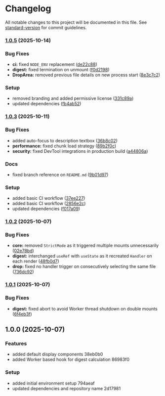 # Changelog

All notable changes to this project will be documented in this file. See [standard-version](https://github.com/conventional-changelog/standard-version) for commit guidelines.

### [1.0.5](https://github.com/enteocode/reversing-labs/compare/v1.0.3...v1.0.5) (2025-10-14)


### Bug Fixes

* **ci:** fixed `NODE_ENV` replacement ([de22c88](https://github.com/enteocode/reversing-labs/commit/de22c88c1362d0d563f2d86010c53faa3efe6d99))
* **digest:** fixed termination on unmount ([f0d2198](https://github.com/enteocode/reversing-labs/commit/f0d2198f5bca5f9634e38381f3e2c18e1faf1665))
* **DropArea:** removed previous file details on new process start ([8e3c7c2](https://github.com/enteocode/reversing-labs/commit/8e3c7c262a4212fdd335d692552bc3ce17ff7aa0))


### Setup

* removed branding and added permissive license ([331c89a](https://github.com/enteocode/reversing-labs/commit/331c89a40089d7ab7c6675c4b60dd84f28e8a3b1))
* updated dependencies ([fb4ab52](https://github.com/enteocode/reversing-labs/commit/fb4ab52b5e9f6cb21e023ff653fcfd42144acb5e))

### [1.0.3](https://github.com/enteocode/reversing-labs/compare/v1.0.2...v1.0.3) (2025-10-11)


### Bug Fixes

* added auto-focus to description textbox ([36b8c02](https://github.com/enteocode/reversing-labs/commit/36b8c025281d53be79ae10a2cc6ce6022eb40715))
* **performance:** fixed chunk load strategy ([89b2f0c](https://github.com/enteocode/reversing-labs/commit/89b2f0c57afa988fd2ac29818414e4ffb9452b85))
* **security:** fixed DevTool integrations in production build ([a44806a](https://github.com/enteocode/reversing-labs/commit/a44806ae9355b7eb4540babf29b6ca201ef2bce8))


### Docs

* fixed branch reference on `README.md` ([9b01d97](https://github.com/enteocode/reversing-labs/commit/9b01d976e10cc6f2175a18c200268d1915738392))


### Setup

* added basic CI workflow ([37ee227](https://github.com/enteocode/reversing-labs/commit/37ee227c049e25daa3cde50ca348d6af502fc0e0))
* added basic CI workflow ([2856e2c](https://github.com/enteocode/reversing-labs/commit/2856e2c045a76a2183368678017a05aff2720be0))
* updated dependencies ([f017a09](https://github.com/enteocode/reversing-labs/commit/f017a091e596583bb43535a629bb6d7e90edd5b0))

### [1.0.2](https://github.com/enteocode/reversing-labs/compare/v1.0.1...v1.0.2) (2025-10-07)


### Bug Fixes

* **core:** removed `StrictMode` as it triggered multiple mounts unnecessarily ([02e78bd](https://github.com/enteocode/reversing-labs/commit/02e78bd3aa5f556d2ef3b30903ec2bfa0317e5e7))
* **digest:** interchanged `useRef` with `useState` as it recreated `Handler` on each render ([48fb0d7](https://github.com/enteocode/reversing-labs/commit/48fb0d758215e4f46811c48da0fc2743b897794d))
* **drop:** fixed no handler trigger on consecutively selecting the same file ([736dc92](https://github.com/enteocode/reversing-labs/commit/736dc9228c6af425ced5509f7ff7a9b2251186c4))

### [1.0.1](https://github.com/enteocode/reversing-labs/compare/v1.0.0...v1.0.1) (2025-10-07)


### Bug Fixes

* **digest:** fixed abort to avoid Worker thread shutdown on double mounts ([6f4eb3f](https://github.com/enteocode/reversing-labs/commit/6f4eb3fff727c5039c64a2d31fed8b5b294eb469))

## 1.0.0 (2025-10-07)


### Features

* added default display components 38eb0b0
* added Worker based hook for digest calculation 86983f0


### Setup

* added initial environment setup 794aeaf
* updated dependencies and repository name 2d17981
